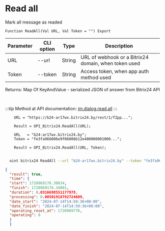 ﻿---
sidebar_position: 19
---

# Read all
 Mark all message as readed



`Function ReadAll(Val URL, Val Token = "") Export`

  | Parameter | CLI option | Type | Description |
  |-|-|-|-|
  | URL | --url | String | URL of webhook or a Bitrix24 domain, when token used |
  | Token | --token | String | Access token, when app auth method used |

  
  Returns:  Map Of KeyAndValue - serialized JSON of answer from Bitrix24 API

<br/>

:::tip
Method at API documentation: [im.dialog.read.all](https://dev.1c-bitrix.ru/learning/course/?COURSE_ID=93&LESSON_ID=23804)
:::
<br/>


```bsl title="Code example"
    URL = "https://b24-ar17wx.bitrix24.by/rest/1/f2pp...";

    Result = OPI_Bitrix24.ReadAll(URL);

    URL   = "b24-ar17wx.bitrix24.by";
    Token = "fe3fa966006e9f06006b12e400000001000...";

    Result = OPI_Bitrix24.ReadAll(URL, Token);
```



```sh title="CLI command example"
    
  oint bitrix24 ReadAll --url "b24-ar17wx.bitrix24.by" --token "fe3fa966006e9f06006b12e400000001000..."

```

```json title="Result"
{
  "result": true,
  "time": {
  "start": 1720969176.30834,
  "finish": 1720969176.34001,
  "duration": 0.0316698551177978,
  "processing": 0.00501918792724609,
  "date_start": "2024-07-14T14:59:36+00:00",
  "date_finish": "2024-07-14T14:59:36+00:00",
  "operating_reset_at": 1720969776,
  "operating": 0
  }
  }
```
